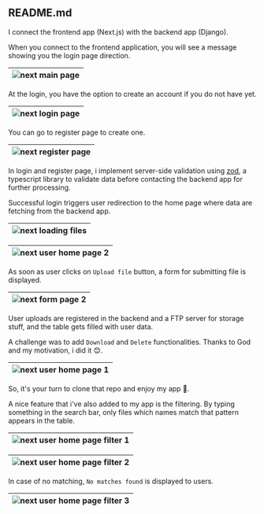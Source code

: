 ## README.md
I connect the frontend app (Next.js) with the backend app (Django).

When you connect to the frontend application, you will see a message showing you the login page direction.

| ![next main page](images/main_view.png) |
|---|

At the login, you have the option to create an account if you do not have yet.

| ![next login page](images/login_view.png) |
|---|

You can go to register page to create one.

| ![next register page](images/register_view.png) |
|---|

In login and register page, i implement server-side validation using [zod](https://zod.dev/?id=introduction), a typescript library to validate data before contacting the backend app for further processing.

Successful login triggers user redirection to the home page where data are fetching from the backend app.

| ![next loading files](images/loading_view.png) |
|---|

| ![next user home page 2](images/student_view.png) |
|---|

As soon as user clicks on `Upload file` button, a form for submitting file is displayed.

| ![next form page 2](images/form_view.png) |
|---|

User uploads are registered in the backend and a FTP server for storage stuff, and the table gets filled with user data. 

A challenge was to add `Download` and `Delete` functionalities. Thanks to God and my motivation, i did it 😊.

| ![next user home page 1](images/miami_home_page.png) |
|---|

So, it's your turn to clone that repo and enjoy my app 🥰.

A nice feature that i've also added to my app is the filtering. By typing something in the search bar, only files which names match that pattern appears in the table.

| ![next user home page filter 1](images/miami_homepage_filter_1.png) |
|---|

| ![next user home page filter 2](images/miami_homepage_filter_2.png) |
|---|

In case of no matching, `No matches found` is displayed to users.

| ![next user home page filter 3](images/miami_homepage_filter_3.png) |
|---|